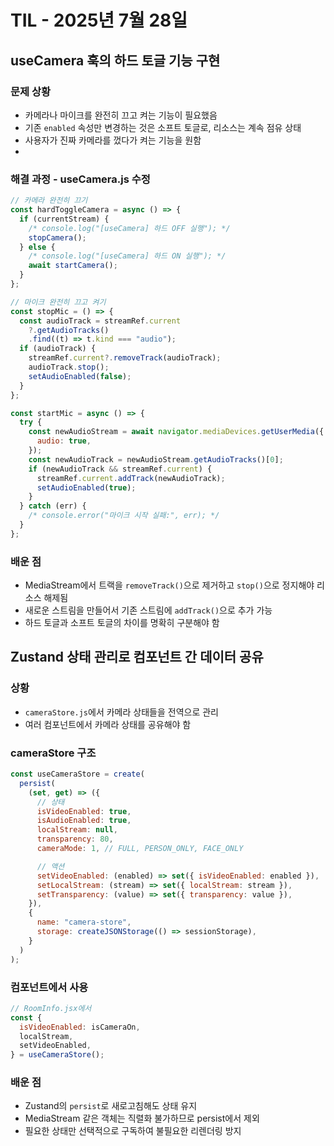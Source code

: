 # TIL - 2025년 7월 28일

## useCamera 훅의 하드 토글 기능 구현

### 문제 상황

- 카메라나 마이크를 완전히 끄고 켜는 기능이 필요했음
- 기존 `enabled` 속성만 변경하는 것은 소프트 토글로, 리소스는 계속 점유 상태
- 사용자가 진짜 카메라를 껐다가 켜는 기능을 원함
-

### 해결 과정 - useCamera.js 수정

```js
// 카메라 완전히 끄기
const hardToggleCamera = async () => {
  if (currentStream) {
    /* console.log("[useCamera] 하드 OFF 실행"); */
    stopCamera();
  } else {
    /* console.log("[useCamera] 하드 ON 실행"); */
    await startCamera();
  }
};

// 마이크 완전히 끄고 켜기
const stopMic = () => {
  const audioTrack = streamRef.current
    ?.getAudioTracks()
    .find((t) => t.kind === "audio");
  if (audioTrack) {
    streamRef.current?.removeTrack(audioTrack);
    audioTrack.stop();
    setAudioEnabled(false);
  }
};

const startMic = async () => {
  try {
    const newAudioStream = await navigator.mediaDevices.getUserMedia({
      audio: true,
    });
    const newAudioTrack = newAudioStream.getAudioTracks()[0];
    if (newAudioTrack && streamRef.current) {
      streamRef.current.addTrack(newAudioTrack);
      setAudioEnabled(true);
    }
  } catch (err) {
    /* console.error("마이크 시작 실패:", err); */
  }
};
```

### 배운 점

- MediaStream에서 트랙을 `removeTrack()`으로 제거하고 `stop()`으로 정지해야 리소스 해제됨
- 새로운 스트림을 만들어서 기존 스트림에 `addTrack()`으로 추가 가능
- 하드 토글과 소프트 토글의 차이를 명확히 구분해야 함

## Zustand 상태 관리로 컴포넌트 간 데이터 공유

### 상황

- `cameraStore.js`에서 카메라 상태들을 전역으로 관리
- 여러 컴포넌트에서 카메라 상태를 공유해야 함

### cameraStore 구조

```js
const useCameraStore = create(
  persist(
    (set, get) => ({
      // 상태
      isVideoEnabled: true,
      isAudioEnabled: true,
      localStream: null,
      transparency: 80,
      cameraMode: 1, // FULL, PERSON_ONLY, FACE_ONLY

      // 액션
      setVideoEnabled: (enabled) => set({ isVideoEnabled: enabled }),
      setLocalStream: (stream) => set({ localStream: stream }),
      setTransparency: (value) => set({ transparency: value }),
    }),
    {
      name: "camera-store",
      storage: createJSONStorage(() => sessionStorage),
    }
  )
);
```

### 컴포넌트에서 사용

```js
// RoomInfo.jsx에서
const {
  isVideoEnabled: isCameraOn,
  localStream,
  setVideoEnabled,
} = useCameraStore();
```

### 배운 점

- Zustand의 `persist`로 새로고침해도 상태 유지
- MediaStream 같은 객체는 직렬화 불가하므로 persist에서 제외
- 필요한 상태만 선택적으로 구독하여 불필요한 리렌더링 방지
